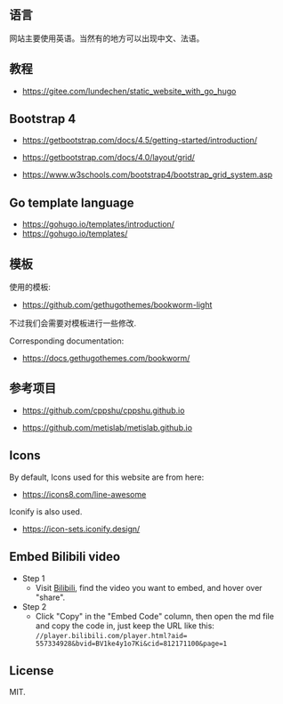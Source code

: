 ## 语言

网站主要使用英语。当然有的地方可以出现中文、法语。

## 教程

- https://gitee.com/lundechen/static_website_with_go_hugo

## Bootstrap 4

- https://getbootstrap.com/docs/4.5/getting-started/introduction/

- https://getbootstrap.com/docs/4.0/layout/grid/

- https://www.w3schools.com/bootstrap4/bootstrap_grid_system.asp


## Go template language

- https://gohugo.io/templates/introduction/
- https://gohugo.io/templates/

## 模板

使用的模板:

- https://github.com/gethugothemes/bookworm-light

不过我们会需要对模板进行一些修改.

Corresponding documentation: 

- https://docs.gethugothemes.com/bookworm/

## 参考项目
- https://github.com/cppshu/cppshu.github.io

- https://github.com/metislab/metislab.github.io

## Icons

By default, Icons used for this website are from here:

- https://icons8.com/line-awesome

Iconify is also used.

- https://icon-sets.iconify.design/

## Embed Bilibili video
- Step 1
    - Visit [Bilibili](https://space.bilibili.com/472463946/channel/collectiondetail?sid=1189630), find the video you want to embed, and hover over "share".
- Step 2
    - Click "Copy" in the "Embed Code" column, then open the md file and copy the code in, just keep the URL like this: <br>
  ```//player.bilibili.com/player.html?aid= 557334928&bvid=BV1ke4y1o7Ki&cid=812171100&page=1```

## License

MIT. 